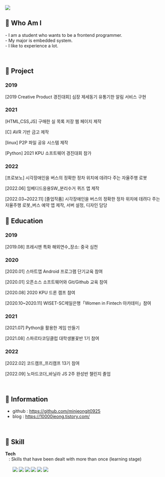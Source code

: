 <img src = "https://capsule-render.vercel.app/api?type=waving&height=200&text=minjeongit0925&fontAlign=50&fontAlignY=40&color=gradient">
<!-- 출처 : https://github.com/kyechan99/capsule-render -->

## 🌸 Who Am I 
<p align="left">
- I am a student who wants to be a frontend programmer.  <br>
- My major is embedded system.<br>
- I like to experience a lot. <br>
 </p>
 <br>


## 🌸 Project 
### 2019

[2019 Creative Product 경진대회] 심장 제세동기 유통기한 알림 서비스 구현

### 2021

[HTML,CSS,JS] 구매한 실 목록 저장 웹 페이지 제작

[C] AVR 기반 금고 제작

[linux] P2P 파일 공유 시스템 제작

[Python] 2021 KPU 소프트웨어 경진대회 참가

### 2022

[프로보노] 시각장애인을 버스의 정확한 정차 위치에 데려다 주는 자율주행 로봇

[2022.06] 임베디드응용SW_분리수거 퀴즈 앱 제작

[2022.03~2022.11] [졸업작품] 시각장애인을 버스의 정확한 정차 위치에 데려다 주는 자율주행 로봇_버스 예약 앱 제작, 서버 설정, 디자인 담당
<br>

## 🌸 Education
### 2019
[2019.08] 프레시맨 특화 해외연수_장소: 중국 심천

### 2020
[2020.01] 스마트앱 Android 프로그램 단기교육 참여

[2020.01] 오픈소스 소프트웨어와 Git/Github 교육 참여

[2020.08] 2020 KPU 드론 캠프 참여

[2020.10~2020.11] WISET-SC제일은행「Women in Fintech 아카데미」참여

### 2021
[2021.07] Python을 활용한 게임 만들기

[2021.08] 스파르타코딩클럽 대학생불꽃반 1기 참여

### 2022
[2022.02] 코드캠프_프리캠프 13기 참여

[2022.09] 노마드코더_바닐라 JS 2주 완성반 챌린지 졸업

<br>

## 🌸 Information
- github : https://github.com/minjeongit0925 <Br>
- blog   : https://10000jeong.tistory.com/ 
 
<Br>
 
 
## 🌸 Skill  
<b>Tech</b>  
&nbsp;&nbsp; : Skills that have been dealt with more than once (learning stage)<br>  
&nbsp;&nbsp;&nbsp;&nbsp;&nbsp;&nbsp;<img src="https://img.shields.io/badge/Python-3776AB?style=flat-square&logo=Python&logoColor=white"/>
<img src="https://img.shields.io/badge/C-A8B9CC?style=flat-square&logo=C&logoColor=white"/>
<img src="https://img.shields.io/badge/HTML-E34F26?style=flat-square&logo=HTML5&logoColor=white"/>
<img src="https://img.shields.io/badge/CSS-1572B6?style=flat-square&logo=CSS3&logoColor=white"/>
<img src="https://img.shields.io/badge/Git-F05032?style=flat-square&logo=Git&logoColor=white"/>
<img src="https://img.shields.io/badge/javascript-F7DF1E?style=flat-square&logo=javascript&logoColor=white">

<br><br>


